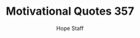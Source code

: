 ---
image: /assets/img/mq/mq_357_radner.png
title: Motivational Quotes 357
categories:
  - Motivational Quotes
author: Hope Staff
notes: Motivational Quotes 357
embed: >-
  EMBED_GOES_HERE
transcript: >-
  SOME LINES OF TEXT START HERE
---